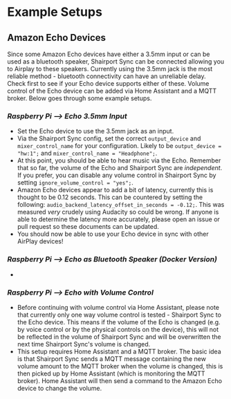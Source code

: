 Example Setups
===

Amazon Echo Devices
---
Since some Amazon Echo devices have either a 3.5mm input or can be used as a bluetooth speaker, Shairport Sync can be connected allowing you to Airplay to these speakers. Currently using the 3.5mm jack is the most reliable method - bluetooth connectivity can have an unreliable delay. Check first to see if your Echo device supports either of these. Volume control of the Echo device can be added via Home Assistant and a MQTT broker. Below goes through some example setups.
### _Raspberry Pi --> Echo 3.5mm Input_
* Set the Echo device to use the 3.5mm jack as an input.
* Via the Shairport Sync config, set the correct `output_device` and `mixer_control_name` for your configuration. Likely to be
`output_device = "hw:1";` and `mixer_control_name = "Headphone";`.
* At this point, you should be able to hear music via the Echo. Remember that so far, the volume of the Echo and Shairport Sync are _independent_. If you prefer, you can disable any volume control in Shairport Sync by setting `ignore_volume_control = "yes";`.
* Amazon Echo devices appear to add a bit of latency, currently this is thought to be 0.12 seconds. This can be countered by setting the following: `audio_backend_latency_offset_in_seconds = -0.12;`. This was measured _very_ crudely using Audacity so could be wrong. If anyone is able to determine the latency more accurately, please open an issue or pull request so these documents can be updated.
* You should now be able to use your Echo device in sync with other AirPlay devices!

### _Raspberry Pi --> Echo as Bluetooth Speaker (Docker Version)_
* 

### _Raspberry Pi --> Echo with Volume Control_
* Before continuing with volume control via Home Assistant, please note that currently only one way volume control is tested - Shairport Sync to the Echo device. This means if the volume of the Echo is changed (e.g. by voice control or by the physical controls on the device), this will not be reflected in the volume of Shairport Sync and will be overwritten the next time Shairport Sync's volume is changed.
* This setup requires Home Assistant and a MQTT broker. The basic idea is that Shairport Sync sends a MQTT message containing the new volume amount to the MQTT broker when the volume is changed, this is then picked up by Home Assistant (which is monitoring the MQTT broker). Home Assistant will then send a command to the Amazon Echo device to change the volume.
